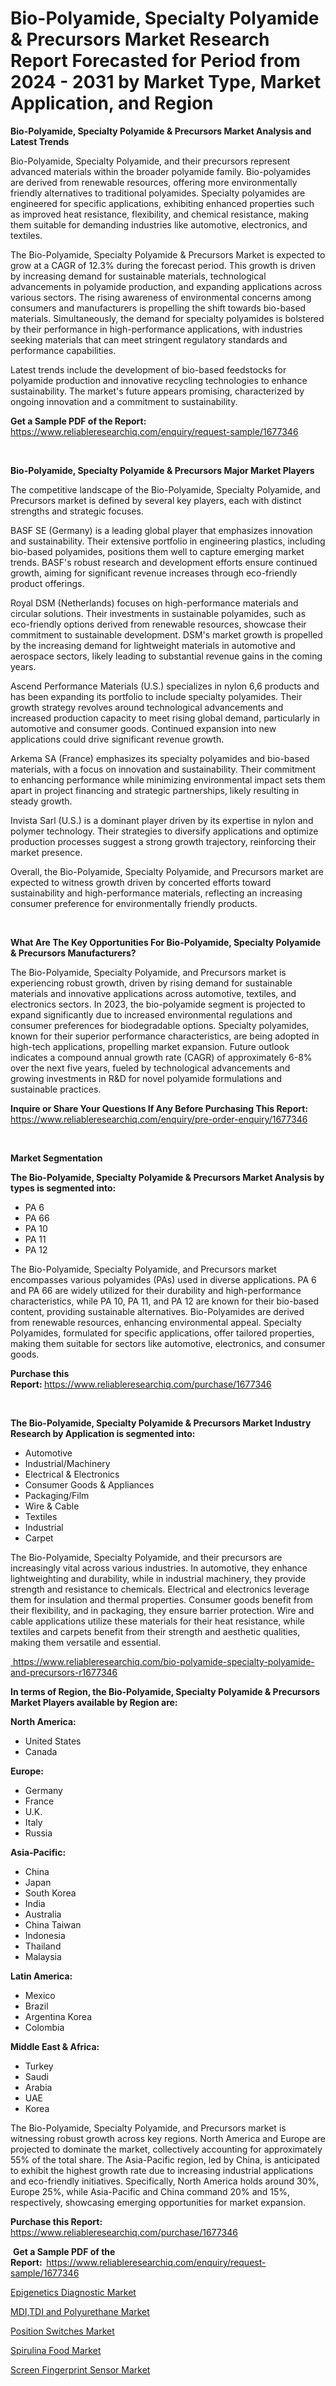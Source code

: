 <p><h1>Bio-Polyamide, Specialty Polyamide & Precursors Market Research Report Forecasted for Period from 2024 -  2031 by Market Type, Market Application, and Region</h1></p><p><strong>Bio-Polyamide, Specialty Polyamide & Precursors Market Analysis and Latest Trends</strong></p>
<p><p>Bio-Polyamide, Specialty Polyamide, and their precursors represent advanced materials within the broader polyamide family. Bio-polyamides are derived from renewable resources, offering more environmentally friendly alternatives to traditional polyamides. Specialty polyamides are engineered for specific applications, exhibiting enhanced properties such as improved heat resistance, flexibility, and chemical resistance, making them suitable for demanding industries like automotive, electronics, and textiles.</p><p>The Bio-Polyamide, Specialty Polyamide & Precursors Market is expected to grow at a CAGR of 12.3% during the forecast period. This growth is driven by increasing demand for sustainable materials, technological advancements in polyamide production, and expanding applications across various sectors. The rising awareness of environmental concerns among consumers and manufacturers is propelling the shift towards bio-based materials. Simultaneously, the demand for specialty polyamides is bolstered by their performance in high-performance applications, with industries seeking materials that can meet stringent regulatory standards and performance capabilities.</p><p>Latest trends include the development of bio-based feedstocks for polyamide production and innovative recycling technologies to enhance sustainability. The market's future appears promising, characterized by ongoing innovation and a commitment to sustainability.</p></p>
<p><strong>Get a Sample PDF of the Report:&nbsp;</strong> <a href="https://www.reliableresearchiq.com/enquiry/request-sample/1677346?utm_campaign=1136&utm_medium=2&utm_source=Github&utm_content=ia&utm_term=30092024&utm_id=bio-polyamide-specialty-polyamide-precursors">https://www.reliableresearchiq.com/enquiry/request-sample/1677346</a></p>
<p>&nbsp;</p>
<p><strong>Bio-Polyamide, Specialty Polyamide & Precursors Major Market Players</strong></p>
<p><p>The competitive landscape of the Bio-Polyamide, Specialty Polyamide, and Precursors market is defined by several key players, each with distinct strengths and strategic focuses.</p><p>BASF SE (Germany) is a leading global player that emphasizes innovation and sustainability. Their extensive portfolio in engineering plastics, including bio-based polyamides, positions them well to capture emerging market trends. BASF's robust research and development efforts ensure continued growth, aiming for significant revenue increases through eco-friendly product offerings.</p><p>Royal DSM (Netherlands) focuses on high-performance materials and circular solutions. Their investments in sustainable polyamides, such as eco-friendly options derived from renewable resources, showcase their commitment to sustainable development. DSM's market growth is propelled by the increasing demand for lightweight materials in automotive and aerospace sectors, likely leading to substantial revenue gains in the coming years.</p><p>Ascend Performance Materials (U.S.) specializes in nylon 6,6 products and has been expanding its portfolio to include specialty polyamides. Their growth strategy revolves around technological advancements and increased production capacity to meet rising global demand, particularly in automotive and consumer goods. Continued expansion into new applications could drive significant revenue growth.</p><p>Arkema SA (France) emphasizes its specialty polyamides and bio-based materials, with a focus on innovation and sustainability. Their commitment to enhancing performance while minimizing environmental impact sets them apart in project financing and strategic partnerships, likely resulting in steady growth.</p><p>Invista Sarl (U.S.) is a dominant player driven by its expertise in nylon and polymer technology. Their strategies to diversify applications and optimize production processes suggest a strong growth trajectory, reinforcing their market presence.</p><p>Overall, the Bio-Polyamide, Specialty Polyamide, and Precursors market are expected to witness growth driven by concerted efforts toward sustainability and high-performance materials, reflecting an increasing consumer preference for environmentally friendly products.</p></p>
<p>&nbsp;</p>
<p><strong>What Are The Key Opportunities For Bio-Polyamide, Specialty Polyamide & Precursors Manufacturers?</strong></p>
<p><p>The Bio-Polyamide, Specialty Polyamide, and Precursors market is experiencing robust growth, driven by rising demand for sustainable materials and innovative applications across automotive, textiles, and electronics sectors. In 2023, the bio-polyamide segment is projected to expand significantly due to increased environmental regulations and consumer preferences for biodegradable options. Specialty polyamides, known for their superior performance characteristics, are being adopted in high-tech applications, propelling market expansion. Future outlook indicates a compound annual growth rate (CAGR) of approximately 6-8% over the next five years, fueled by technological advancements and growing investments in R&D for novel polyamide formulations and sustainable practices.</p></p>
<p><strong>Inquire or Share Your Questions If Any Before Purchasing This Report:</strong> <a href="https://www.reliableresearchiq.com/enquiry/pre-order-enquiry/1677346?utm_campaign=1136&utm_medium=2&utm_source=Github&utm_content=ia&utm_term=30092024&utm_id=bio-polyamide-specialty-polyamide-precursors">https://www.reliableresearchiq.com/enquiry/pre-order-enquiry/1677346</a></p>
<p>&nbsp;</p>
<p><strong>Market Segmentation</strong></p>
<p><strong>The Bio-Polyamide, Specialty Polyamide & Precursors Market Analysis by types is segmented into:</strong></p>
<p><ul><li>PA 6</li><li>PA 66</li><li>PA 10</li><li>PA 11</li><li>PA 12</li></ul></p>
<p><p>The Bio-Polyamide, Specialty Polyamide, and Precursors market encompasses various polyamides (PAs) used in diverse applications. PA 6 and PA 66 are widely utilized for their durability and high-performance characteristics, while PA 10, PA 11, and PA 12 are known for their bio-based content, providing sustainable alternatives. Bio-Polyamides are derived from renewable resources, enhancing environmental appeal. Specialty Polyamides, formulated for specific applications, offer tailored properties, making them suitable for sectors like automotive, electronics, and consumer goods.</p></p>
<p><strong>Purchase this Report:&nbsp;</strong><a href="https://www.reliableresearchiq.com/purchase/1677346?utm_campaign=1136&utm_medium=2&utm_source=Github&utm_content=ia&utm_term=30092024&utm_id=bio-polyamide-specialty-polyamide-precursors">https://www.reliableresearchiq.com/purchase/1677346</a></p>
<p>&nbsp;</p>
<p><strong>The Bio-Polyamide, Specialty Polyamide & Precursors Market Industry Research by Application is segmented into:</strong></p>
<p><ul><li>Automotive</li><li>Industrial/Machinery</li><li>Electrical & Electronics</li><li>Consumer Goods & Appliances</li><li>Packaging/Film</li><li>Wire & Cable</li><li>Textiles</li><li>Industrial</li><li>Carpet</li></ul></p>
<p><p>The Bio-Polyamide, Specialty Polyamide, and their precursors are increasingly vital across various industries. In automotive, they enhance lightweighting and durability, while in industrial machinery, they provide strength and resistance to chemicals. Electrical and electronics leverage them for insulation and thermal properties. Consumer goods benefit from their flexibility, and in packaging, they ensure barrier protection. Wire and cable applications utilize these materials for their heat resistance, while textiles and carpets benefit from their strength and aesthetic qualities, making them versatile and essential.</p></p>
<p><a href="https://www.reliableresearchiq.com/bio-polyamide-specialty-polyamide-and-precursors-r1677346?utm_campaign=1136&utm_medium=2&utm_source=Github&utm_content=ia&utm_term=30092024&utm_id=bio-polyamide-specialty-polyamide-precursors">&nbsp;https://www.reliableresearchiq.com/bio-polyamide-specialty-polyamide-and-precursors-r1677346</a></p>
<p><strong>In terms of Region, the Bio-Polyamide, Specialty Polyamide & Precursors Market Players available by Region are:</strong></p>
<p>
    <p> <strong> North America: </strong>
        <ul>
            <li>United States</li>
            <li>Canada</li>
        </ul>
        </p> 
    <p> <strong> Europe: </strong>
        <ul>
            <li>Germany</li>
            <li>France</li>
            <li>U.K.</li>
            <li>Italy</li>
            <li>Russia</li>
        </ul>
        </p> 
    <p> <strong> Asia-Pacific: </strong>
        <ul>
            <li>China</li>
            <li>Japan</li>
            <li>South Korea</li>
            <li>India</li>
            <li>Australia</li>
            <li>China Taiwan</li>
            <li>Indonesia</li>
            <li>Thailand</li>
            <li>Malaysia</li>
        </ul>
        </p> 
    <p> <strong> Latin America: </strong>
        <ul>
            <li>Mexico</li>
            <li>Brazil</li>
            <li>Argentina Korea</li>
            <li>Colombia</li>
        </ul>
        </p> 
    <p> <strong> Middle East & Africa: </strong>
        <ul>
            <li>Turkey</li>
            <li>Saudi</li>
            <li>Arabia</li>
            <li>UAE</li>
            <li>Korea</li>
        </ul>
    </p>
    </p>
<p><p>The Bio-Polyamide, Specialty Polyamide, and Precursors market is witnessing robust growth across key regions. North America and Europe are projected to dominate the market, collectively accounting for approximately 55% of the total share. The Asia-Pacific region, led by China, is anticipated to exhibit the highest growth rate due to increasing industrial applications and eco-friendly initiatives. Specifically, North America holds around 30%, Europe 25%, while Asia-Pacific and China command 20% and 15%, respectively, showcasing emerging opportunities for market expansion.</p></p>
<p><strong>Purchase this Report: </strong><a href="https://www.reliableresearchiq.com/purchase/1677346?utm_campaign=1136&utm_medium=2&utm_source=Github&utm_content=ia&utm_term=30092024&utm_id=bio-polyamide-specialty-polyamide-precursors">https://www.reliableresearchiq.com/purchase/1677346</a></p>
<p>&nbsp;<strong>Get a Sample PDF of the Report:&nbsp;&nbsp;</strong><a href="https://www.reliableresearchiq.com/enquiry/request-sample/1677346?utm_campaign=1136&utm_medium=2&utm_source=Github&utm_content=ia&utm_term=30092024&utm_id=bio-polyamide-specialty-polyamide-precursors">https://www.reliableresearchiq.com/enquiry/request-sample/1677346</a></p>
<p><strong></strong></p>
<p><p><a href="https://www.linkedin.com/pulse/epigenetics-diagnostic-market-strategic-insights-product-ake6f?utm_campaign=1136&utm_medium=2&utm_source=Github&utm_content=ia&utm_term=30092024&utm_id=bio-polyamide-specialty-polyamide-precursors">Epigenetics Diagnostic Market</a></p><p><a href="https://github.com/AnamariaDemiri475/Market-Research-Report-List-1/blob/main/mditdi-and-polyurethane-market.md?utm_campaign=1136&utm_medium=2&utm_source=Github&utm_content=ia&utm_term=30092024&utm_id=bio-polyamide-specialty-polyamide-precursors">MDI,TDI and Polyurethane Market</a></p><p><a href="https://issuu.com/reportprime-2/docs/position-switches-market-size-2030._fb50eb10e854c4?utm_campaign=1136&utm_medium=2&utm_source=Github&utm_content=ia&utm_term=30092024&utm_id=bio-polyamide-specialty-polyamide-precursors">Position Switches Market</a></p><p><a href="https://www.linkedin.com/pulse/global-spirulina-food-industry-research-report-competitive-xdgvc?utm_campaign=1136&utm_medium=2&utm_source=Github&utm_content=ia&utm_term=30092024&utm_id=bio-polyamide-specialty-polyamide-precursors">Spirulina Food Market</a></p><p><a href="https://issuu.com/reportprime-2/docs/screen-fingerprint-sensor-market-si_53f3a8100144b1?utm_campaign=1136&utm_medium=2&utm_source=Github&utm_content=ia&utm_term=30092024&utm_id=bio-polyamide-specialty-polyamide-precursors">Screen Fingerprint Sensor Market</a></p></p>